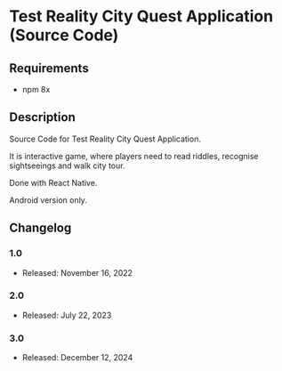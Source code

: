 # Test Reality City Quest Application (Source Code)

## Requirements

* npm 8x

## Description

Source Code for Test Reality City Quest Application. 

It is interactive game, where players need to read riddles, recognise sightseeings and walk city tour. 

Done with React Native.

Android version only.

## Changelog

### 1.0
* Released: November 16, 2022

### 2.0
* Released: July 22, 2023

### 3.0
* Released: December 12, 2024
